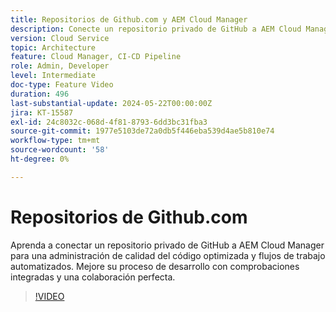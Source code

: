 ```yaml
---
title: Repositorios de Github.com y AEM Cloud Manager
description: Conecte un repositorio privado de GitHub a AEM Cloud Manager para optimizar las comprobaciones de calidad del código, automatizar los flujos de trabajo y mejorar la eficacia del desarrollo.
version: Cloud Service
topic: Architecture
feature: Cloud Manager, CI-CD Pipeline
role: Admin, Developer
level: Intermediate
doc-type: Feature Video
duration: 496
last-substantial-update: 2024-05-22T00:00:00Z
jira: KT-15587
exl-id: 24c8032c-068d-4f81-8793-6dd3bc31fba3
source-git-commit: 1977e5103de72a0db5f446eba539d4ae5b810e74
workflow-type: tm+mt
source-wordcount: '58'
ht-degree: 0%

---
```


# Repositorios de Github.com

Aprenda a conectar un repositorio privado de GitHub a AEM Cloud Manager para una administración de calidad del código optimizada y flujos de trabajo automatizados. Mejore su proceso de desarrollo con comprobaciones integradas y una colaboración perfecta.

>[!VIDEO](https://video.tv.adobe.com/v/3429302/?learn=on)
